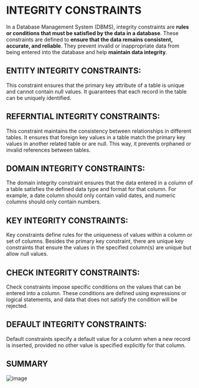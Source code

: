 # INTEGRITY CONSTRAINTS

In a Database Management System (DBMS), integrity constraints are **rules or conditions that must be satisfied by the data in a database**. These constraints are defined to **ensure that the data remains consistent, accurate, and reliable**. They prevent invalid or inappropriate data from being entered into the database and help **maintain data integrity**.

## ENTITY INTEGRITY CONSTRAINTS:
This constraint ensures that the primary key attribute of a table is unique and cannot contain null values. It guarantees that each record in the table can be uniquely identified.

## REFERNTIAL INTEGRITY CONSTRAINTS:
This constraint maintains the consistency between relationships in different tables. It ensures that foreign key values in a table match the primary key values in another related table or are null. This way, it prevents orphaned or invalid references between tables.

## DOMAIN INTEGRITY CONSTRAINTS:
The domain integrity constraint ensures that the data entered in a column of a table satisfies the defined data type and format for that column. For example, a date column should only contain valid dates, and numeric columns should only contain numbers.

## KEY INTEGRITY CONSTRAINTS:
Key constraints define rules for the uniqueness of values within a column or set of columns. Besides the primary key constraint, there are unique key constraints that ensure the values in the specified column(s) are unique but allow null values.

## CHECK INTEGRITY CONSTRAINTS:
Check constraints impose specific conditions on the values that can be entered into a column. These conditions are defined using expressions or logical statements, and data that does not satisfy the condition will be rejected.

## DEFAULT INTEGRITY CONSTRAINTS:
Default constraints specify a default value for a column when a new record is inserted, provided no other value is specified explicitly for that column.

## SUMMARY

![image](https://github.com/JashandeepSidhu712/DBMS/assets/117754690/0cdd3642-1f62-42e5-b26b-89a437a9f1e9)
